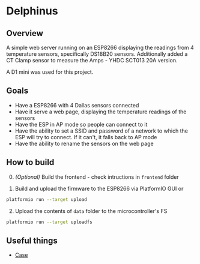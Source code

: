 # Delphinus

## Overview
A simple web server running on an ESP8266 displaying the readings from 4 temperature sensors, specifically DS18B20 sensors.
Additionally added a CT Clamp sensor to measure the Amps - YHDC SCT013 20A version.

A D1 mini was used for this project.

## Goals
- Have a ESP8266 with 4 Dallas sensors connected
- Have it serve a web page, displaying the temperature readings of the sensors
- Have the ESP in AP mode so people can connect to it
- Have the ability to set a SSID and password of a network to which the ESP will try to connect. If it can't, it falls back to AP mode
- Have the ability to rename the sensors on the web page

## How to build
0. *(Optional)* Build the frontend - check intructions in `frontend` folder

1. Build and upload the firmware to the ESP8266 via PlatformIO GUI or

```bash
platformio run --target upload
```

2. Upload the contents of `data` folder to the microcontroller's FS

```bash
platformio run --target uploadfs
```

## Useful things
* [Case](https://www.thingiverse.com/thing:4056195)